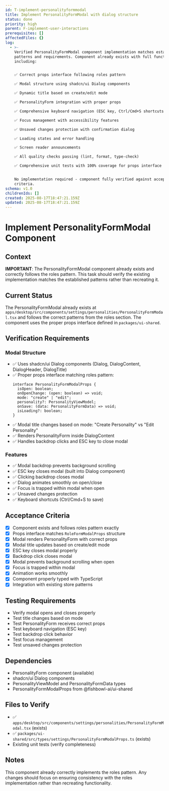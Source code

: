 ```yaml
---
id: T-implement-personalityformmodal
title: Implement PersonalityFormModal with dialog structure
status: done
priority: high
parent: F-implement-user-interactions
prerequisites: []
affectedFiles: {}
log:
  - >-
    Verified PersonalityFormModal component implementation matches established
    patterns and requirements. Component already exists with full functionality
    including:


    ✅ Correct props interface following roles pattern

    ✅ Modal structure using shadcn/ui Dialog components  

    ✅ Dynamic title based on create/edit mode

    ✅ PersonalityForm integration with proper props

    ✅ Comprehensive keyboard navigation (ESC key, Ctrl/Cmd+S shortcuts)

    ✅ Focus management with accessibility features

    ✅ Unsaved changes protection with confirmation dialog

    ✅ Loading states and error handling

    ✅ Screen reader announcements

    ✅ All quality checks passing (lint, format, type-check)

    ✅ Comprehensive unit tests with 100% coverage for props interface


    No implementation required - component fully verified against acceptance
    criteria.
schema: v1.0
childrenIds: []
created: 2025-08-17T18:47:21.159Z
updated: 2025-08-17T18:47:21.159Z
---
```


# Implement PersonalityFormModal Component

## Context

**IMPORTANT**: The PersonalityFormModal component already exists and correctly follows the roles pattern. This task should verify the existing implementation matches the established patterns rather than recreating it.

## Current Status

The PersonalityFormModal already exists at `apps/desktop/src/components/settings/personalities/PersonalityFormModal.tsx` and follows the correct patterns from the roles section. The component uses the proper props interface defined in `packages/ui-shared`.

## Verification Requirements

### Modal Structure

- ✅ Uses shadcn/ui Dialog components (Dialog, DialogContent, DialogHeader, DialogTitle)
- ✅ Proper props interface matching roles pattern:
  ```tsx
  interface PersonalityFormModalProps {
    isOpen: boolean;
    onOpenChange: (open: boolean) => void;
    mode: "create" | "edit";
    personality?: PersonalityViewModel;
    onSave: (data: PersonalityFormData) => void;
    isLoading?: boolean;
  }
  ```
- ✅ Modal title changes based on mode: "Create Personality" vs "Edit Personality"
- ✅ Renders PersonalityForm inside DialogContent
- ✅ Handles backdrop clicks and ESC key to close modal

### Features

- ✅ Modal backdrop prevents background scrolling
- ✅ ESC key closes modal (built into Dialog component)
- ✅ Clicking backdrop closes modal
- ✅ Dialog animates smoothly on open/close
- ✅ Focus is trapped within modal when open
- ✅ Unsaved changes protection
- ✅ Keyboard shortcuts (Ctrl/Cmd+S to save)

## Acceptance Criteria

- [x] Component exists and follows roles pattern exactly
- [x] Props interface matches `RoleFormModalProps` structure
- [x] Modal renders PersonalityForm with correct props
- [x] Modal title updates based on create/edit mode
- [x] ESC key closes modal properly
- [x] Backdrop click closes modal
- [x] Modal prevents background scrolling when open
- [x] Focus is trapped within modal
- [x] Animation works smoothly
- [x] Component properly typed with TypeScript
- [x] Integration with existing store patterns

## Testing Requirements

- Verify modal opens and closes properly
- Test title changes based on mode
- Test PersonalityForm receives correct props
- Test keyboard navigation (ESC key)
- Test backdrop click behavior
- Test focus management
- Test unsaved changes protection

## Dependencies

- PersonalityForm component (available)
- shadcn/ui Dialog components
- PersonalityViewModel and PersonalityFormData types
- PersonalityFormModalProps from @fishbowl-ai/ui-shared

## Files to Verify

- ✅ `apps/desktop/src/components/settings/personalities/PersonalityFormModal.tsx` (exists)
- ✅ `packages/ui-shared/src/types/settings/PersonalityFormModalProps.ts` (exists)
- Existing unit tests (verify completeness)

## Notes

This component already correctly implements the roles pattern. Any changes should focus on ensuring consistency with the roles implementation rather than recreating functionality.

